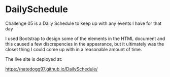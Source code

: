 # DailySchedule
Challenge 05 is a Daily Schedule to keep up with any events I have for that day

I used Bootstrap to design some of the elements in the HTML document and this caused a few discrepencies in the appearance, but it ultimately was the closet thing I could come up with in a reasonable amount of time.

The live site is deployed at: 

https://natedogg97.github.io/DailySchedule/